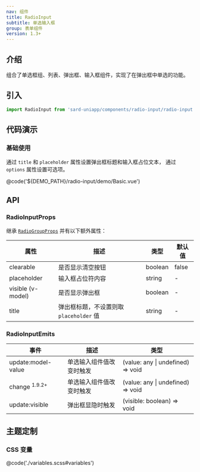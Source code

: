 ```yaml
---
nav: 组件
title: RadioInput
subtitle: 单选输入框
group: 表单组件
version: 1.3+
---
```


## 介绍

组合了单选框组、列表、弹出框、输入框组件，实现了在弹出框中单选的功能。

## 引入

```ts
import RadioInput from 'sard-uniapp/components/radio-input/radio-input.vue'
```

## 代码演示

### 基础使用

通过 `title` 和 `placeholder` 属性设置弹出框标题和输入框占位文本，
通过 `options` 属性设置可选项。

@code('${DEMO_PATH}/radio-input/demo/Basic.vue')

## API

### RadioInputProps

继承 [`RadioGroupProps`](./#/components/radio#RadioGroupProps) 并有以下额外属性：

| 属性              | 描述                                    | 类型    | 默认值 |
| ----------------- | --------------------------------------- | ------- | ------ |
| clearable         | 是否显示清空按钮                        | boolean | false  |
| placeholder       | 输入框占位符内容                        | string  | -      |
| visible (v-model) | 是否显示弹出框                          | boolean | -      |
| title             | 弹出框标题，不设置则取 `placeholder` 值 | string  | -      |

### RadioInputEmits

| 事件                     | 描述                     | 类型                              |
| ------------------------ | ------------------------ | --------------------------------- |
| update:model-value       | 单选输入组件值改变时触发 | (value: any \| undefined) => void |
| change <sup>1.9.2+</sup> | 单选输入组件值改变时触发 | (value: any \| undefined) => void |
| update:visible           | 弹出框显隐时触发         | (visible: boolean) => void        |

## 主题定制

### CSS 变量

@code('./variables.scss#variables')
